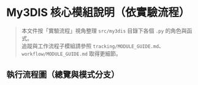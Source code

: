 # My3DIS 核心模組說明（依實驗流程）

> 本文件按「實驗流程」視角整理 `src/my3dis` 目錄下各個 `.py` 的角色與函式。  
> 追蹤與工作流程子模組請參照 `tracking/MODULE_GUIDE.md`、`workflow/MODULE_GUIDE.md` 取得更細節。

## 執行流程圖（總覽與模式分支）

